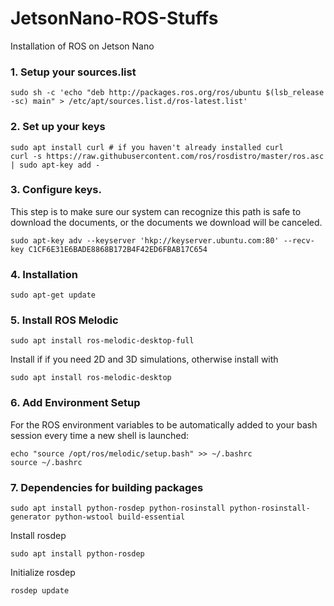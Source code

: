 # JetsonNano-ROS-Stuffs
Installation of ROS on Jetson Nano

### 1. Setup your sources.list
``` sudo sh -c 'echo "deb http://packages.ros.org/ros/ubuntu $(lsb_release -sc) main" > /etc/apt/sources.list.d/ros-latest.list' ```

### 2. Set up your keys
```
sudo apt install curl # if you haven't already installed curl
curl -s https://raw.githubusercontent.com/ros/rosdistro/master/ros.asc | sudo apt-key add -

```

### 3. Configure keys. 
This step is to make sure our system can recognize this path is safe to download the documents, or the documents we download will be canceled.

```
sudo apt-key adv --keyserver 'hkp://keyserver.ubuntu.com:80' --recv-key C1CF6E31E6BADE8868B172B4F42ED6FBAB17C654

```

### 4. Installation
 ``` sudo apt-get update ```
 
 ### 5. Install ROS Melodic
 ``` 
 sudo apt install ros-melodic-desktop-full
 ```
 
 Install if if you need 2D and 3D simulations, otherwise install with
 
 ``` 
 sudo apt install ros-melodic-desktop
 ```

### 6. Add Environment Setup
For the ROS environment variables to be automatically added to your bash session every time a new shell is launched:
```
echo "source /opt/ros/melodic/setup.bash" >> ~/.bashrc
source ~/.bashrc
```

### 7. Dependencies for building packages
```
sudo apt install python-rosdep python-rosinstall python-rosinstall-generator python-wstool build-essential
```
Install rosdep
```
sudo apt install python-rosdep
```

Initialize rosdep
``` sudo rosdep init
rosdep update

```



